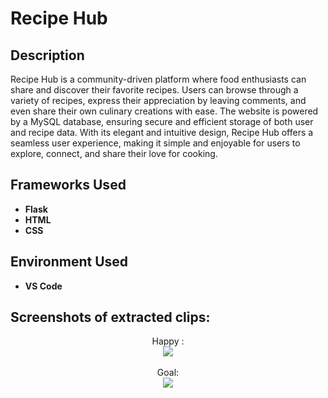 <h1>Recipe Hub</h1>


<h2>Description</h2>
Recipe Hub is a community-driven platform where food enthusiasts can share and discover their favorite recipes. Users can browse through a variety of recipes, express their appreciation by leaving comments, and even share their own culinary creations with ease.
The website is powered by a MySQL database, ensuring secure and efficient storage of both user and recipe data. With its elegant and intuitive design, Recipe Hub offers a seamless user experience, making it simple and enjoyable for users to explore, connect, and share their love for cooking.

<h2>Frameworks Used</h2>

- <b>Flask</b> 
- <b>HTML</b>
- <b>CSS</b>

<h2>Environment Used </h2>

- <b>VS Code</b> 

<h2>Screenshots of extracted clips:</h2>

<p align="center">
Happy : <br/>
<img src="https://github.com/wowstein/Football-Event-Extraction/assets/142371525/855f4d5d-6fcc-464f-a258-c1cc45c9fd23"/>
<br />
<br />
Goal:  <br/>
<img src="https://github.com/wowstein/Football-Event-Extraction/assets/142371525/27991e2d-9b4b-4498-99ba-db7cc7b5b494"/>
<br />
<br />
</p>

<!--
 ```diff
- text in red
+ text in green
! text in orange
# text in gray
@@ text in purple (and bold)@@
```
--!>

